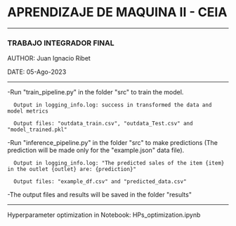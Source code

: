 # APRENDIZAJE DE MAQUINA II - CEIA
-------------------------------------------------------------
### TRABAJO INTEGRADOR FINAL 

AUTHOR: Juan Ignacio Ribet

DATE: 05-Ago-2023

-------------------------------------------------------------

-Run "train_pipeline.py" in the folder "src" to train the model.

      Output in logging_info.log: success in transformed the data and model metrics

      Output files: "outdata_train.csv", "outdata_Test.csv" and "model_trained.pkl" 

-Run "inference_pipeline.py" in the folder "src" to make predictions (The prediction will be made only for the "example.json" data file).

      Output in logging_info.log: "The predicted sales of the item {item} in the outlet {outlet} are: {prediction}"

      Output files: "example_df.csv" and "predicted_data.csv"

-The output files and results will be saved in the folder "results"

-------------------------------------------------------------
Hyperparameter optimization in Notebook: HPs_optimization.ipynb
